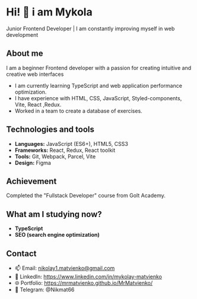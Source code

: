 # Hi! 👋 i am Mykola
Junior Frontend Developer | I am constantly improving myself in web development

## About me
I am a beginner Frontend developer with a passion for creating intuitive and creative web interfaces 
-  I am currently learning TypeScript and web application performance optimization.
-  I have experience with HTML, CSS, JavaScript, Styled-components, Vite, React ,Redux.
-  Worked in a team to create a database of exercises.

## Technologies and tools
- **Languages:** JavaScript (ES6+), HTML5, CSS3
- **Frameworks:** React, Redux, React toolkit
- **Tools:** Git, Webpack, Parcel, Vite
- **Design:** Figma

## Achievement
Completed the "Fullstack Developer" course from GoIt Academy.

## What am I studying now?
- **TypeScript**
- **SEO (search engine optimization)**

## Contact
- 📫 Email: nikolay1.matvienko@gmail.com
- 💼 LinkedIn: https://www.linkedin.com/in/mykolay-matvienko
- 🌐 Portfolio: https://mrmatvienko.github.io/MrMatvienko/
- 👋 Telegram: @Nikmat66
